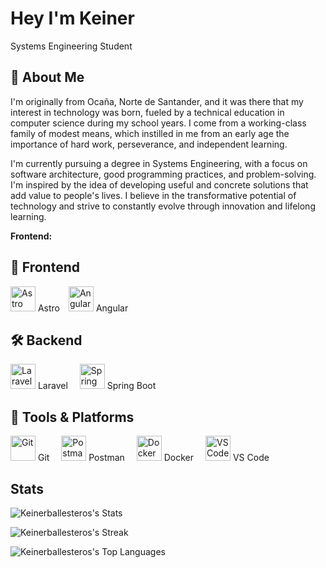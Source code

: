 
# Hey I'm Keiner

Systems Engineering Student


## 🚀 About Me
I'm originally from Ocaña, Norte de Santander, and it was there that my interest in technology was born, fueled by a technical education in computer science during my school years. I come from a working-class family of modest means, which instilled in me from an early age the importance of hard work, perseverance, and independent learning.

I'm currently pursuing a degree in Systems Engineering, with a focus on software architecture, good programming practices, and problem-solving. I'm inspired by the idea of developing useful and concrete solutions that add value to people's lives. I believe in the transformative potential of technology and strive to constantly evolve through innovation and lifelong learning.


**Frontend:** 
## 🚀 Frontend

<p align="left">
  <img src="https://raw.githubusercontent.com/astro-community/brand/main/logos/astro-icon-light.svg" alt="Astro" width="40" />
  <span style="margin-right: 10px;">Astro</span>
  
  <img src="https://angular.io/assets/images/logos/angular/angular.svg" alt="Angular" width="40" />
  <span>Angular</span>
</p>




## 🛠️ Backend


<p align="left">
  <img src="https://cdn.worldvectorlogo.com/logos/laravel-2.svg" alt="Laravel" width="40" />
  <span style="margin-right: 15px;">Laravel</span>

  <img src="https://spring.io/images/spring-logo-2022-32d243248aa8d2c81c3fbc63dc6c9db5.svg" alt="Spring Boot" width="40" />
  <span style="margin-right: 15px;">Spring Boot</span>

</p>

## 🧰 Tools & Platforms


<p align="left">
  <img src="https://cdn.jsdelivr.net/gh/devicons/devicon/icons/git/git-original.svg" alt="Git" width="40" />
  <span style="margin-right: 15px;">Git</span>

  <img src="https://cdn.worldvectorlogo.com/logos/postman.svg" alt="Postman" width="40" />
  <span style="margin-right: 15px;">Postman</span>

  <img src="https://cdn.jsdelivr.net/gh/devicons/devicon/icons/docker/docker-original.svg" alt="Docker" width="40" />
  <span style="margin-right: 15px;">Docker</span>

  <img src="https://cdn.jsdelivr.net/gh/devicons/devicon/icons/vscode/vscode-original.svg" alt="VS Code" width="40" />
  <span>VS Code</span>
</p>





## Stats

![Keinerballesteros's Stats](https://github-readme-stats.vercel.app/api?username=Keinerballesteros&theme=vue-dark&show_icons=true&hide_border=true&count_private=true)

![Keinerballesteros's Streak](https://github-readme-streak-stats.herokuapp.com/?user=Keinerballesteros&theme=vue-dark&hide_border=true)

![Keinerballesteros's Top Languages](https://github-readme-stats.vercel.app/api/top-langs/?username=Keinerballesteros&theme=vue-dark&show_icons=true&hide_border=true&layout=compact)
